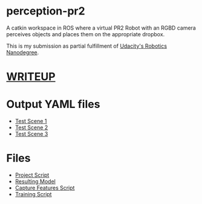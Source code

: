 # perception-pr2
A catkin workspace in ROS where a virtual PR2 Robot with an RGBD camera perceives objects and places them 
on the appropriate dropbox.

This is my submission as partial fulfillment of [Udacity's Robotics Nanodegree](https://udacity.com/robotics).


# [WRITEUP](https://github.com/ardakayaa/Robotics_Perception/blob/master/writeup_template.md)


# Output YAML files
- [Test Scene 1](https://github.com/ardakayaa/Robotics_Perception/blob/master/pr2_robot/scripts/output_1.yaml)
- [Test Scene 2](https://github.com/ardakayaa/Robotics_Perception/blob/master/pr2_robot/scripts/output_2.yaml)
- [Test Scene 3](https://github.com/ardakayaa/Robotics_Perception/blob/master/pr2_robot/scripts/output_3.yaml)

# Files 
- [Project Script](https://github.com/ardakayaa/Robotics_Perception/blob/master/pr2_robot/scripts/project_template.py)
- [Resulting Model](https://github.com/ardakayaa/Robotics_Perception/blob/master/pr2_robot/scripts/model.sav)
- [Capture Features Script](https://github.com/ardakayaa/Robotics_Perception/blob/master/pr2_robot/scripts/capture_features.py)
- [Training Script](https://github.com/ardakayaa/Robotics_Perception/blob/master/pr2_robot/scripts/train_svm.py)


